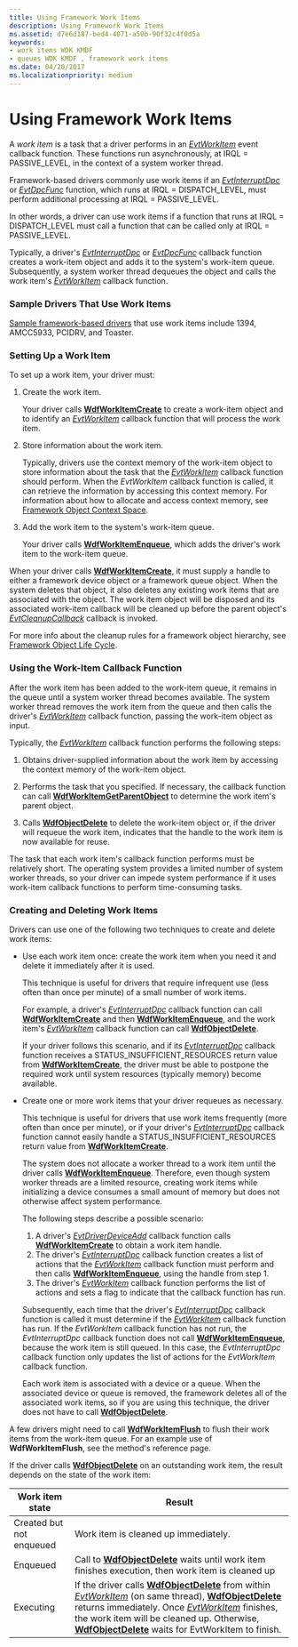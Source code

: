 ```yaml
---
title: Using Framework Work Items
description: Using Framework Work Items
ms.assetid: d7e6d187-bed4-4071-a50b-90f32c4f0d5a
keywords:
- work items WDK KMDF
- queues WDK KMDF , framework work items
ms.date: 04/20/2017
ms.localizationpriority: medium
---
```


# Using Framework Work Items





A *work item* is a task that a driver performs in an [*EvtWorkItem*](https://docs.microsoft.com/windows-hardware/drivers/ddi/wdfworkitem/nc-wdfworkitem-evt_wdf_workitem) event callback function. These functions run asynchronously, at IRQL = PASSIVE\_LEVEL, in the context of a system worker thread.

Framework-based drivers commonly use work items if an [*EvtInterruptDpc*](https://docs.microsoft.com/windows-hardware/drivers/ddi/wdfinterrupt/nc-wdfinterrupt-evt_wdf_interrupt_dpc) or [*EvtDpcFunc*](https://docs.microsoft.com/windows-hardware/drivers/ddi/wdfdpc/nc-wdfdpc-evt_wdf_dpc) function, which runs at IRQL = DISPATCH\_LEVEL, must perform additional processing at IRQL = PASSIVE\_LEVEL.

In other words, a driver can use work items if a function that runs at IRQL = DISPATCH\_LEVEL must call a function that can be called only at IRQL = PASSIVE\_LEVEL.

Typically, a driver's [*EvtInterruptDpc*](https://docs.microsoft.com/windows-hardware/drivers/ddi/wdfinterrupt/nc-wdfinterrupt-evt_wdf_interrupt_dpc) or [*EvtDpcFunc*](https://docs.microsoft.com/windows-hardware/drivers/ddi/wdfdpc/nc-wdfdpc-evt_wdf_dpc) callback function creates a work-item object and adds it to the system's work-item queue. Subsequently, a system worker thread dequeues the object and calls the work item's [*EvtWorkItem*](https://docs.microsoft.com/windows-hardware/drivers/ddi/wdfworkitem/nc-wdfworkitem-evt_wdf_workitem) callback function.

### Sample Drivers That Use Work Items

[Sample framework-based drivers](sample-kmdf-drivers.md) that use work items include 1394, AMCC5933, PCIDRV, and Toaster.

### <a href="" id="ddk-setting-up-a-work-item-df"></a>Setting Up a Work Item

To set up a work item, your driver must:

1.  Create the work item.

    Your driver calls [**WdfWorkItemCreate**](https://docs.microsoft.com/windows-hardware/drivers/ddi/wdfworkitem/nf-wdfworkitem-wdfworkitemcreate) to create a work-item object and to identify an [*EvtWorkItem*](https://docs.microsoft.com/windows-hardware/drivers/ddi/wdfworkitem/nc-wdfworkitem-evt_wdf_workitem) callback function that will process the work item.

2.  Store information about the work item.

    Typically, drivers use the context memory of the work-item object to store information about the task that the [*EvtWorkItem*](https://docs.microsoft.com/windows-hardware/drivers/ddi/wdfworkitem/nc-wdfworkitem-evt_wdf_workitem) callback function should perform. When the *EvtWorkItem* callback function is called, it can retrieve the information by accessing this context memory. For information about how to allocate and access context memory, see [Framework Object Context Space](framework-object-context-space.md).

3.  Add the work item to the system's work-item queue.

    Your driver calls [**WdfWorkItemEnqueue**](https://docs.microsoft.com/windows-hardware/drivers/ddi/wdfworkitem/nf-wdfworkitem-wdfworkitemenqueue), which adds the driver's work item to the work-item queue.

When your driver calls [**WdfWorkItemCreate**](https://docs.microsoft.com/windows-hardware/drivers/ddi/wdfworkitem/nf-wdfworkitem-wdfworkitemcreate), it must supply a handle to either a framework device object or a framework queue object. When the system deletes that object, it also deletes any existing work items that are associated with the object. The work item object will be disposed and its associated work-item callback will be cleaned up before the parent object's [*EvtCleanupCallback*](https://docs.microsoft.com/windows-hardware/drivers/ddi/wdfobject/nc-wdfobject-evt_wdf_object_context_cleanup) callback is invoked.

For more info about the cleanup rules for a framework object hierarchy, see [Framework Object Life Cycle](https://docs.microsoft.com/windows-hardware/drivers/wdf/framework-object-life-cycle).

### <a href="" id="ddk-using-the-work-item-callback-function-df"></a>Using the Work-Item Callback Function

After the work item has been added to the work-item queue, it remains in the queue until a system worker thread becomes available. The system worker thread removes the work item from the queue and then calls the driver's [*EvtWorkItem*](https://docs.microsoft.com/windows-hardware/drivers/ddi/wdfworkitem/nc-wdfworkitem-evt_wdf_workitem) callback function, passing the work-item object as input.

Typically, the [*EvtWorkItem*](https://docs.microsoft.com/windows-hardware/drivers/ddi/wdfworkitem/nc-wdfworkitem-evt_wdf_workitem) callback function performs the following steps:

1.  Obtains driver-supplied information about the work item by accessing the context memory of the work-item object.

2.  Performs the task that you specified. If necessary, the callback function can call [**WdfWorkItemGetParentObject**](https://docs.microsoft.com/windows-hardware/drivers/ddi/wdfworkitem/nf-wdfworkitem-wdfworkitemgetparentobject) to determine the work item's parent object.

3.  Calls [**WdfObjectDelete**](https://docs.microsoft.com/windows-hardware/drivers/ddi/wdfobject/nf-wdfobject-wdfobjectdelete) to delete the work-item object or, if the driver will requeue the work item, indicates that the handle to the work item is now available for reuse.

The task that each work item's callback function performs must be relatively short. The operating system provides a limited number of system worker threads, so your driver can impede system performance if it uses work-item callback functions to perform time-consuming tasks.

### <a href="" id="ddk-creating-and-deleting-work-items-df"></a>Creating and Deleting Work Items

Drivers can use one of the following two techniques to create and delete work items:

-   Use each work item once: create the work item when you need it and delete it immediately after it is used.

    This technique is useful for drivers that require infrequent use (less often than once per minute) of a small number of work items.

    For example, a driver's [*EvtInterruptDpc*](https://docs.microsoft.com/windows-hardware/drivers/ddi/wdfinterrupt/nc-wdfinterrupt-evt_wdf_interrupt_dpc) callback function can call [**WdfWorkItemCreate**](https://docs.microsoft.com/windows-hardware/drivers/ddi/wdfworkitem/nf-wdfworkitem-wdfworkitemcreate) and then [**WdfWorkItemEnqueue**](https://docs.microsoft.com/windows-hardware/drivers/ddi/wdfworkitem/nf-wdfworkitem-wdfworkitemenqueue), and the work item's [*EvtWorkItem*](https://docs.microsoft.com/windows-hardware/drivers/ddi/wdfworkitem/nc-wdfworkitem-evt_wdf_workitem) callback function can call [**WdfObjectDelete**](https://docs.microsoft.com/windows-hardware/drivers/ddi/wdfobject/nf-wdfobject-wdfobjectdelete).

    If your driver follows this scenario, and if its [*EvtInterruptDpc*](https://docs.microsoft.com/windows-hardware/drivers/ddi/wdfinterrupt/nc-wdfinterrupt-evt_wdf_interrupt_dpc) callback function receives a STATUS\_INSUFFICIENT\_RESOURCES return value from [**WdfWorkItemCreate**](https://docs.microsoft.com/windows-hardware/drivers/ddi/wdfworkitem/nf-wdfworkitem-wdfworkitemcreate), the driver must be able to postpone the required work until system resources (typically memory) become available.

-   Create one or more work items that your driver requeues as necessary.

    This technique is useful for drivers that use work items frequently (more often than once per minute), or if your driver's [*EvtInterruptDpc*](https://docs.microsoft.com/windows-hardware/drivers/ddi/wdfinterrupt/nc-wdfinterrupt-evt_wdf_interrupt_dpc) callback function cannot easily handle a STATUS\_INSUFFICIENT\_RESOURCES return value from [**WdfWorkItemCreate**](https://docs.microsoft.com/windows-hardware/drivers/ddi/wdfworkitem/nf-wdfworkitem-wdfworkitemcreate).

    The system does not allocate a worker thread to a work item until the driver calls [**WdfWorkItemEnqueue**](https://docs.microsoft.com/windows-hardware/drivers/ddi/wdfworkitem/nf-wdfworkitem-wdfworkitemenqueue). Therefore, even though system worker threads are a limited resource, creating work items while initializing a device consumes a small amount of memory but does not otherwise affect system performance.

    The following steps describe a possible scenario:

    1.  A driver's [*EvtDriverDeviceAdd*](https://docs.microsoft.com/windows-hardware/drivers/ddi/wdfdriver/nc-wdfdriver-evt_wdf_driver_device_add) callback function calls [**WdfWorkItemCreate**](https://docs.microsoft.com/windows-hardware/drivers/ddi/wdfworkitem/nf-wdfworkitem-wdfworkitemcreate) to obtain a work item handle.
    2.  The driver's [*EvtInterruptDpc*](https://docs.microsoft.com/windows-hardware/drivers/ddi/wdfinterrupt/nc-wdfinterrupt-evt_wdf_interrupt_dpc) callback function creates a list of actions that the [*EvtWorkItem*](https://docs.microsoft.com/windows-hardware/drivers/ddi/wdfworkitem/nc-wdfworkitem-evt_wdf_workitem) callback function must perform and then calls [**WdfWorkItemEnqueue**](https://docs.microsoft.com/windows-hardware/drivers/ddi/wdfworkitem/nf-wdfworkitem-wdfworkitemenqueue), using the handle from step 1.
    3.  The driver's [*EvtWorkItem*](https://docs.microsoft.com/windows-hardware/drivers/ddi/wdfworkitem/nc-wdfworkitem-evt_wdf_workitem) callback function performs the list of actions and sets a flag to indicate that the callback function has run.

    Subsequently, each time that the driver's [*EvtInterruptDpc*](https://docs.microsoft.com/windows-hardware/drivers/ddi/wdfinterrupt/nc-wdfinterrupt-evt_wdf_interrupt_dpc) callback function is called it must determine if the [*EvtWorkItem*](https://docs.microsoft.com/windows-hardware/drivers/ddi/wdfworkitem/nc-wdfworkitem-evt_wdf_workitem) callback function has run. If the *EvtWorkItem* callback function has not run, the *EvtInterruptDpc* callback function does not call [**WdfWorkItemEnqueue**](https://docs.microsoft.com/windows-hardware/drivers/ddi/wdfworkitem/nf-wdfworkitem-wdfworkitemenqueue), because the work item is still queued. In this case, the *EvtInterruptDpc* callback function only updates the list of actions for the *EvtWorkItem* callback function.

    Each work item is associated with a device or a queue. When the associated device or queue is removed, the framework deletes all of the associated work items, so if you are using this technique, the driver does not have to call [**WdfObjectDelete**](https://docs.microsoft.com/windows-hardware/drivers/ddi/wdfobject/nf-wdfobject-wdfobjectdelete).

A few drivers might need to call [**WdfWorkItemFlush**](https://docs.microsoft.com/windows-hardware/drivers/ddi/wdfworkitem/nf-wdfworkitem-wdfworkitemflush) to flush their work items from the work-item queue. For an example use of **WdfWorkItemFlush**, see the method's reference page.

If the driver calls [**WdfObjectDelete**](https://docs.microsoft.com/windows-hardware/drivers/ddi/wdfobject/nf-wdfobject-wdfobjectdelete) on an outstanding work item, the result depends on the state of the work item:

|Work item state|Result|
|-|-|
|Created but not enqueued|Work item is cleaned up immediately.|
|Enqueued|Call to [**WdfObjectDelete**](https://docs.microsoft.com/windows-hardware/drivers/ddi/wdfobject/nf-wdfobject-wdfobjectdelete) waits until work item finishes execution, then work item is cleaned up|
|Executing|If the driver calls [**WdfObjectDelete**](https://docs.microsoft.com/windows-hardware/drivers/ddi/wdfobject/nf-wdfobject-wdfobjectdelete) from within [*EvtWorkItem*](https://docs.microsoft.com/windows-hardware/drivers/ddi/wdfworkitem/nc-wdfworkitem-evt_wdf_workitem) (on same thread), [**WdfObjectDelete**](https://docs.microsoft.com/windows-hardware/drivers/ddi/wdfobject/nf-wdfobject-wdfobjectdelete) returns immediately. Once [*EvtWorkItem*](https://docs.microsoft.com/windows-hardware/drivers/ddi/wdfworkitem/nc-wdfworkitem-evt_wdf_workitem) finishes, the work item will be cleaned up.  Otherwise, [**WdfObjectDelete**](https://docs.microsoft.com/windows-hardware/drivers/ddi/wdfobject/nf-wdfobject-wdfobjectdelete) waits for EvtWorkItem to finish.|

 





